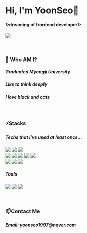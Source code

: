 <div>
<h1>Hi, I'm YoonSeo👋</h1>
<h4>✨dreaming of frontend developer✨</h4>
<a href="https://hits.seeyoufarm.com"><img src="https://hits.seeyoufarm.com/api/count/incr/badge.svg?url=https%3A%2F%2Fgithub.com%2Fgjbae1212%2Fhit-counter&count_bg=%239255F0&title_bg=%23AAA6A6&icon=github.svg&icon_color=%23FFFFFF&title=hits&edge_flat=false"/></a>
<br/>
<br/>
<br/>
<h3>🤔 Who AM I?</h3>
<h5>Graduated Myongji University</h5>
<h5>Like to think deeply</h5>
<h5>I love black and cats</h5>
<br/>
<h3>⚡Stacks</h3>
<h5>Techs that i've used at least once...</h5>
<img src="https://img.shields.io/badge/html-E34F26?style=for-the-badge&logo=html5&logoColor=white">
<img src="https://img.shields.io/badge/css-1572B6?style=for-the-badge&logo=css3&logoColor=white">
<img src="https://img.shields.io/badge/javascript-F7DF1E?style=for-the-badge&logo=javascript&logoColor=black">
<br/>
<img src="https://img.shields.io/badge/typescript-3178C6?style=for-the-badge&logo=typescript&logoColor=white">
<img src="https://img.shields.io/badge/react-61DAFB?style=for-the-badge&logo=react&logoColor=black">
<img src="https://img.shields.io/badge/redux-764ABC?style=for-the-badge&logo=redux&logoColor=white">
<img src="https://img.shields.io/badge/reactquery-FF4154?style=for-the-badge&logo=reactquery&logoColor=white">
<img src="https://img.shields.io/badge/nextjs-000000?style=for-the-badge&logo=next.js&logoColor=white">
<br/>
<img src="https://img.shields.io/badge/styledcomponents-DB7093?style=for-the-badge&logo=styledcomponents&logoColor=white">
<img src="https://img.shields.io/badge/emotion-D26AC2?style=for-the-badge&logo=&logoColor=white">
<img src="https://img.shields.io/badge/axios-5A29E4?style=for-the-badge&logo=axios&logoColor=white">
<br/>
<h5>Tools</h5>
<img src="https://img.shields.io/badge/git-F05032?style=for-the-badge&logo=git&logoColor=white">
<img src="https://img.shields.io/badge/github-181717?style=for-the-badge&logo=github&logoColor=white">
<img src="https://img.shields.io/badge/visualstudiocode-007ACC?style=for-the-badge&logo=visualstudiocode&logoColor=white">
<br/>
<br/>
<br/>
<h3>📫Contact Me</h3>
<h5>Email: yoonseo1997@naver.com</h5>
<div>
